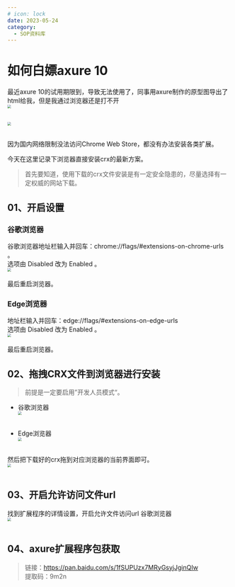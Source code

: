 ```yaml
---
# icon: lock
date: 2023-05-24
category:
  - SOP资料库
---
```


# 如何白嫖axure 10
最近axure 10的试用期限到，导致无法使用了，同事用axure制作的原型图导出了html给我，但是我通过浏览器还是打不开
<img src="http://cdn.gydblog.com/images/cszl-sop/axure-1.png"  style="zoom: 50%;margin:0 auto;display:block"/><br/>

<img src="http://cdn.gydblog.com/images/cszl-sop/axure-7.png"  style="zoom: 50%;margin:0 auto;display:block"/><br/>

因为国内网络限制没法访问Chrome Web Store，都没有办法安装各类扩展。

今天在这里记录下浏览器直接安装crx的最新方案。

> 首先要知道，使用下载的crx文件安装是有一定安全隐患的，尽量选择有一定权威的网站下载。

## 01、开启设置
### 谷歌浏览器
谷歌浏览器地址栏输入并回车：chrome://flags/#extensions-on-chrome-urls 。  
选项由 Disabled 改为 Enabled 。
<img src="http://cdn.gydblog.com/images/cszl-sop/axure-2.png"  style="zoom: 50%;margin:0 auto;display:block"/><br/>
最后重启浏览器。

### Edge浏览器
地址栏输入并回车：edge://flags/#extensions-on-edge-urls  
选项由 Disabled 改为 Enabled 。
<img src="http://cdn.gydblog.com/images/cszl-sop/axure-3.png"  style="zoom: 50%;margin:0 auto;display:block"/><br/>
最后重启浏览器。



## 02、拖拽CRX文件到浏览器进行安装

> 前提是一定要启用”开发人员模式“。
- 谷歌浏览器
<img src="http://cdn.gydblog.com/images/cszl-sop/axure-4.png"  style="zoom: 50%;margin:0 auto;display:block"/><br/>

- Edge浏览器
<img src="http://cdn.gydblog.com/images/cszl-sop/axure-4.png"  style="zoom: 50%;margin:0 auto;display:block"/><br/>


然后把下载好的crx拖到对应浏览器的当前界面即可。
<img src="http://cdn.gydblog.com/images/cszl-sop/axure-5.png"  style="zoom: 50%;margin:0 auto;display:block"/><br/>


## 03、开启允许访问文件url
找到扩展程序的详情设置，开启允许文件访问url
谷歌浏览器
<img src="http://cdn.gydblog.com/images/cszl-sop/axure-6.png"  style="zoom: 50%;margin:0 auto;display:block"/><br/>

## 04、axure扩展程序包获取
> 链接：https://pan.baidu.com/s/1fSUPUzx7MRyGsyjJginQIw   
> 提取码：9m2n